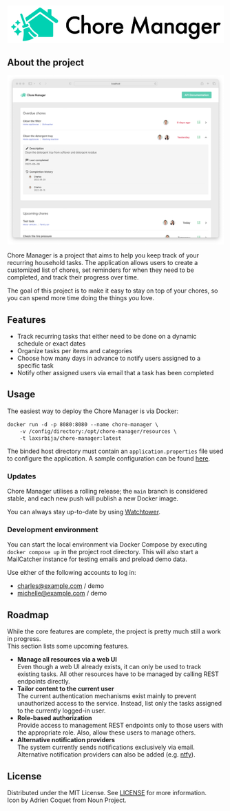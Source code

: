 ![](./resources/logo.png)

## About the project

![](./resources/chore-manager.png)

Chore Manager is a project that aims to help you keep track of your recurring 
household tasks. The application allows users to create a customized list of chores, 
set reminders for when they need to be completed, and track their progress over time.

The goal of this project is to make it easy to stay on top of your chores, 
so you can spend more time doing the things you love.

## Features

* Track recurring tasks that either need to be done on a dynamic schedule or exact dates
* Organize tasks per items and categories
* Choose how many days in advance to notify users assigned to a specific task
* Notify other assigned users via email that a task has been completed

## Usage

The easiest way to deploy the Chore Manager is via Docker:

```
docker run -d -p 8080:8080 --name chore-manager \
    -v /config/directory:/opt/chore-manager/resources \
    -t laxsrbija/chore-manager:latest
```

The binded host directory must contain an `application.properties` file used to configure the application.
A sample configuration can be found [here](chore-manager-backend/chore-manager-application/src/main/resources/application-dev.properties).

### Updates

Chore Manager utilises a rolling release; the `main` branch is considered stable, 
and each new push will publish a new Docker image.

You can always stay up-to-date by using [Watchtower](https://github.com/containrrr/watchtower).

### Development environment

You can start the local environment via Docker Compose by executing `docker compose up` in the project root directory.
This will also start a MailCatcher instance for testing emails and preload demo data.

Use either of the following accounts to log in:

* charles@example.com / demo
* michelle@example.com / demo

## Roadmap

While the core features are complete, the project is pretty much still a work in progress.  
This section lists some upcoming features.

- **Manage all resources via a web UI**  
Even though a web UI already exists, it can only be used to track existing tasks. All other
resources have to be managed by calling REST endpoints directly.
- **Tailor content to the current user**  
The current authentication mechanisms exist mainly to prevent unauthorized access to the service.
Instead, list only the tasks assigned to the currently logged-in user.
- **Role-based authorization**  
Provide access to management REST endpoints only to those users with the appropriate role. Also, allow
these users to manage others.
- **Alternative notification providers**  
The system currently sends notifications exclusively via email. 
Alternative notification providers can also be added (e.g. [ntfy](https://github.com/dschep/ntfy)).

## License

Distributed under the MIT License. See [LICENSE](LICENSE) for more information.  
Icon by Adrien Coquet from Noun Project.
